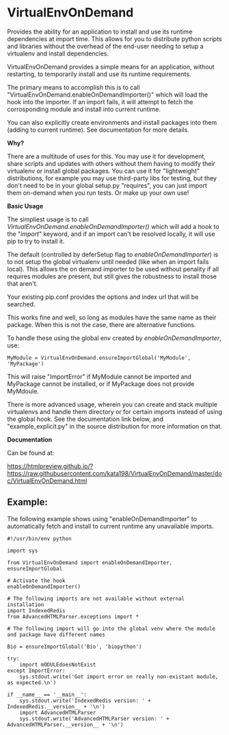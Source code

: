 VirtualEnvOnDemand
==================

Provides the ability for an application to install and use its runtime dependencies at import time. This allows for you to distribute python scripts and libraries without the overhead of the end-user needing to setup a virtualenv and install dependencies.

VirtualEnvOnDemand provides a simple means for an application, without restarting, to temporarily install and use its runtime requirements.

The primary means to accomplish this is to call "VirtualEnvOnDemand.enableOnDemandImporter()" which will load the hook into the importer. If an import fails, it will attempt to fetch the corrosponding module and install into current runtime.

You can also explicitly create environments and install packages into them (adding to current runtime). See documentation for more details.


**Why?**

There are a multitude of uses for this. You may use it for development, share scripts and updates with others without them having to modify their virtualenv or install global packages.
You can use it for "lightweight" distributions, for example you may use third-party libs for testing, but they don't need to be in your global setup.py "requires", you can just import them
on-demand when you run tests. Or make up your own use!


**Basic Usage**

The simpliest usage is to call *VirtualEnvOnDemand.enableOnDemandImporter()* which will add a hook to the "*import*" keyword, and if an import can't be resolved locally, it will use pip to try to install it.

The default (controlled by deferSetup flag to *enableOnDemandImporter*) is to not setup the global virtualenv until needed (like when an import fails local). This allows the on demand importer to be used without penality if all requires modules are present, but still gives the robustness to install those that aren't.

Your existing pip.conf provides the options and index url that will be searched.

This works fine and well, so long as modules have the same name as their package. When this is not the case, there are alternative functions.

To handle these using the global env created by *enableOnDemandImporter*, use:

	MyModule = VirtualEnvOnDemand.ensureImportGlobal('MyModule', 'MyPackage')

This will raise "ImportError" if MyModule cannot be imported and MyPackage cannot be installed, or if MyPackage does not provide MyMdoule.

There is more advanced usage, wherein you can create and stack multiple virtualenvs and handle them directory or for certain imports instead of using the global hook. See the documentation link below, and "example\_explicit.py" in the source distribution for more information on that.


**Documentation**

Can be found at:

https://htmlpreview.github.io/?https://raw.githubusercontent.com/kata198/VirtualEnvOnDemand/master/doc/VirtualEnvOnDemand.html



Example:
--------

The following example shows using "enableOnDemandImporter" to automatically fetch and install to current runtime any unavailable imports.

	#!/usr/bin/env python

	import sys

	from VirtualEnvOnDemand import enableOnDemandImporter, ensureImportGlobal

	# Activate the hook
	enableOnDemandImporter()

	# The following imports are not available without external installation
	import IndexedRedis
	from AdvancedHTMLParser.exceptions import *

	# The following import will go into the global venv where the module and package have different names

	Bio = ensureImportGlobal('Bio', 'biopython')

	try:
		import mODULEdoesNotExist
	except ImportError:
		sys.stdout.write('Got import error on really non-existant module, as expected.\n')

	if __name__ == '__main__':
		sys.stdout.write('IndexedRedis version: ' + IndexedRedis.__version__ + '\n')
		import AdvancedHTMLParser
		sys.stdout.write('AdvancedHTMLParser version: ' + AdvancedHTMLParser.__version__ + '\n')

